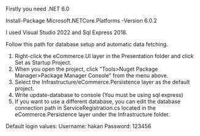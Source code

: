 Firstly you need .NET 6.0

Install-Package Microsoft.NETCore.Platforms -Version 6.0.2

I used Visual Studio 2022 and Sql Express 2018.

Follow this path for database setup and automatic data fetching.
1) Right-click the eCommerce.UI layer in the Presentation folder and click Set as Startup Project.
2) When you open the project, click "Tools>Nuget Package Manager>Package Manager Console" from the menu above.
3) Select the Infrastructure/eCommerce.Persistence layer as the default project.
4) Write update-database to console (You must be using sql express)
5) If you want to use a different database, you can edit the database connection path in 
ServiceRegistration.cs located in the eCommerce.Persistence layer under the Infrastructure folder.

Default login values:
Username: hakan
Password: 123456
